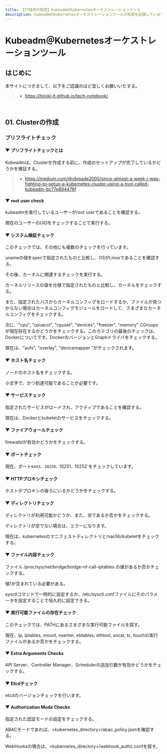 ```yaml
---
title: 【IT技術の知見】Kubeadm＠Kubernetesオーケストレーションツール
description: Kubeadm＠Kubernetesオーケストレーションツールの知見を記録しています。
---
```


# Kubeadm＠Kubernetesオーケストレーションツール

## はじめに

本サイトにつきまして、以下をご認識のほど宜しくお願いいたする。

> - https://hiroki-it.github.io/tech-notebook/

<br>

## 01. Clusterの作成

### プリフライトチェック

#### ▼ プリフライトチェックとは

Kubeadmは、Clusterを作成する前に、作成のセットアップが完了しているかどうかを検証する。

> - https://medium.com/@vbmade2000/since-almost-a-week-i-was-fighting-to-setup-a-kubernetes-cluster-using-a-tool-called-kubeadm-bc77e894476f

#### ▼ root user check

kubeadmを実行しているユーザーがroot userであることを確認する。

現在のユーザーのUIDをチェックすることで実行する。

#### ▼ システム検証チェック

このチェックでは、その他にも複数のチェックを行っています。

unameの値をspecで指定されたものと比較し、OSがLinuxであることを確認する。

その後、カーネルに関連するチェックを実行する。

カーネルリリースの値を仕様で指定されたものと比較し、カーネルをチェックする。

また、指定されたパスからカーネルコンフィグをロードするか、ファイルが見つからない場合はカーネルコンフィグモジュールをロードして、さまざまなカーネルコンフィグをチェックする。

次に、"cpu", "cpuacct", "cpuset", "devices", "freezer", "memory" CGroups が現在存在するかどうかをチェックする。このカテゴリの最後のチェックは、Dockerについてです。DockerのバージョンとGraphドライバをチェックする。

現在は、"aufs", "overlay", "devicemapper "がチェックされます。

#### ▼ ホスト名チェック

ノードのホスト名をチェックする。

小文字で、かつ到達可能であることが必要です。

#### ▼ サービスチェック

指定されたサービスがロードされ、アクティブであることを確認する。

現在は、Dockerとkubeletのサービスをチェックする。

#### ▼ ファイアウォールチェック

firewalldが有効かどうかをチェックする。

#### ▼ ポートチェック

現在、ポート`6443`、`10250、`10251`、`10252`をチェックしています。

#### ▼ HTTPプロキシチェック

ホストがプロキシの後ろにいるかどうかをチェックする。

#### ▼ ディレクトリチェック

ディレクトリが利用可能かどうか、また、空であるか否かをチェックする。

ディレクトリが空でない場合は、エラーになります。

現在は、kubernetesのマニフェストディレクトリと/var/lib/kubeletをチェックする。

#### ▼ ファイル内容チェック

ファイル /proc/sys/net/bridge/bridge-nf-call-iptables の値があるか否かチェックする。

値1が含まれている必要がある。

sysctlコマンドで一時的に設定するか、/etc/sysctl.confファイルにそのパラメータを設定することで恒久的に設定できる。

#### ▼ 実行可能ファイルの存在チェック

このチェックでは、PATHにあるさまざまな実行可能ファイルを探す。

現在、ip, iptables, mount, nsenter, ebtables, ethtool, socat, tc, touchの実行ファイルがあるか否かをチェックする。

#### ▼ Extra Arguments Checks

API Server、Controller Manager、Schedulerの追加引数が有効かどうかをチェックする。

#### ▼ Etcdチェック

etcdのバージョンチェックを行います。

#### ▼ Authorization Mode Checks

指定された認証モードの設定をチェックする。

ABACモードであれば、<kubernetes_directory>/abac_policy.jsonを確認する。

WebHooksの場合は、<kubernetes_directory>/webhook_authz.confを探す。

<br>
